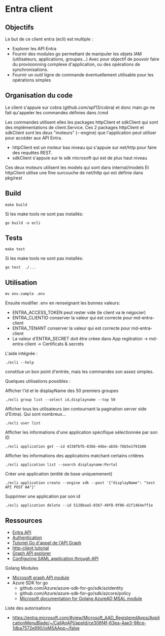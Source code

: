 # Entra client

## Objectifs

Le but de ce client entra (ecli) est multiple :
* Explorer les API Entra
* Fournir des modules go permettant de manipuler les objets IAM (utilisateurs, applications, groupes...)
  Avec pour objectif de pouvoir faire du provisionning complexe d'application, ou des opérations de synchronisations.
* Fournir un outil ligne de commande éventuellement utilisable pour les opérations simples


## Organisation du code

Le client s'appuie sur cobra (github.com/spf13/cobra) et donc main.go ne fait qu'appeler les commandes définies dans /cmd

Les commandes utilisent elles les packages httpClient et sdkClient qui sont des implémentations de client.Service.
Ces 2 packages httpClient et sdkClient sont les deux "moteurs" (--engine) que l'application peut utiliser pour accéder aux API Entra.
* httpClient est un moteur bas niveau qui s'appuie sur net/http pour faire des requêtes REST.
* sdkClient s'appuie sur le sdk microsoft qui est de plus haut niveau

Ces deux moteurs utilisent les models qui sont dans internal/models
Et httpClient utilise une fine surcouche de net/http qui est définie dans pkg/rest


## Build

```
make build
```

Si les make tools ne sont pas installés:
```
go build -o ecli
```

## Tests

```
make test
```

Si les make tools ne sont pas installés:
```
go test  ./...
```

## Utilisation

```
mv env.sample .env
```

Ensuite modifier .env en renseignant les bonnes valeurs:
* ENTRA_ACCESS_TOKEN peut rester vide (le client va le négocier)
* ENTRA_CLIENTID conserver la valeur qui est correcte pour md-entra-client
* ENTRA_TENANT conserver la valeur qui est correcte pour md-entra-client
* La valeur d'ENTRA_SECRET doit être créee dans App regitration -> md-entra-client -> Certificats & secrets

L'aide intégrée :

```
./ecli --help
```

constitue un bon point d'entrée, mais les commandes son assez simples.

Quelques utilisations possibles :

Afficher l'id et le displayName des 50 premiers groupes
```
./ecli group list --select id,displayname --top 50
```

Afficher tous les utilisateurs (en contournant la pagination server side d'Entra). Qui sont nombreux...
```
./ecli user list
```

Afficher les informations d'une application spécifique sélectionnée par son ID
```
./ecli application get --id 4338fbfb-83b6-44be-ab56-7bb5e1f91b86
```

Afficher les informations des applicatoins matchant certains critères
```
./ecli application list --search displayname:Portal
```

Créer une application (entité de base uniquemenent)
```
./ecli application create --engine sdk --post '{"displayName": "test API POST AA"}'
```

Supprimer une application par son id
```
./ecli application delete --id 5128baa5-03b7-49f8-9f06-d1f1464eff1e
```


## Ressources
* [Entra API](https://learn.microsoft.com/en-us/graph/azuread-identity-access-management-concept-overview)
* [Authentication](https://learn.microsoft.com/en-us/graph/auth/auth-concepts)
* [Tutoriel Go d'appel de l'API Graph](https://github.com/microsoftgraph/msgraph-training-go)
* [http-client tutorial](https://www.sohamkamani.com/golang/http-client/)
* [Graph API explorer](https://developer.microsoft.com/en-us/graph/graph-explorer)
* [Configuring SAML application through API](https://learn.microsoft.com/en-us/graph/application-saml-sso-configure-api?tabs=http%2Cpowershell-script)

Golang Modules

* [Microsoft graph API module](https://github.com/microsoftgraph/msgraph-sdk-go)
* Azure SDK for go 
  * github.com/Azure/azure-sdk-for-go/sdk/azidentity
  * github.com/Azure/azure-sdk-for-go/sdk/azcore/policy
  * [Microsoft documentation for Golang AzureAD MSAL module](https://github.com/AzureAD/microsoft-authentication-library-for-go)

Liste des autorisations 

* https://entra.microsoft.com/#view/Microsoft_AAD_RegisteredApps/ApplicationMenuBlade/~/CallAnAPI/appId/ce306f4f-63ea-4ae3-98ce-1dba7572e990/isMSAApp~/false

